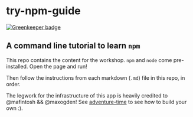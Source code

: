 # try-npm-guide

[![Greenkeeper badge](https://badges.greenkeeper.io/cdaringe/try-npm-guide.svg)](https://greenkeeper.io/)

## A command line tutorial to learn `npm`

This repo contains the content for the workshop. `npm` and `node` come pre-installed.  Open the page and run!

Then follow the instructions from each markdown (`.md`) file in this repo, in order.

The legwork for the infrastructure of this app is heavily credited to @mafintosh && @maxogden!  See [adventure-time](https://github.com/maxogden/adventure-time/) to see how to build your own :).
